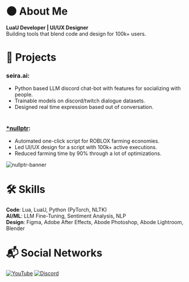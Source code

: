 # 🌑 About Me
**LuaU Developer | UI/UX Designer** <br />
Building tools that blend code and design for 100k+ users.

# 🚀 Projects
### seira.ai:
- Python based LLM discord chat-bot with features for socializing with people.
- Trainable models on discord/twitch dialogue datasets.
- Designed real time expression based out of conversation.
#
### [*nullptr](https://discord.gg/swqnDC5WPC):
- Automated one-click script for ROBLOX farming economies.
- Led UI/UX design for a script with 100k+ active executions.
- Reduced farming time by 90% through a lot of optimizations.

![nullptr-banner](https://github.com/user-attachments/assets/263c6d62-6858-4ae6-a3bb-7dbea8efa593)

# 🛠️ Skills
**Code**: Lua, LuaU, Python (PyTorch, NLTK) <br />
**AI/ML**: LLM Fine-Tuning, Sentiment Analysis, NLP <br />
**Design**: Figma, Adobe After Effects, Abode Photoshop, Abode Lightroom, Blender <br />

# 📬 Social Networks
[![YouTube](https://img.shields.io/badge/YouTube-@lorevity-FF0000)](https://www.youtube.com/@lorevity)
[![Discord](https://img.shields.io/badge/Discord-@lorevity-5865F2)](https://discordapp.com/users/937392908200472649)
